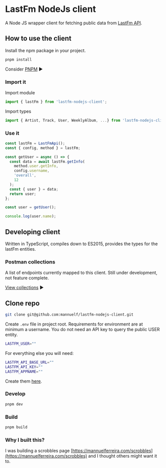 # LastFm NodeJs client

A Node JS wrapper client for fetching public data from [LastFm API](https://www.last.fm/api).

## How to use the client

Install the npm package in your project.

```bash
pnpm install
```

Consider [PNPM](https://pnpm.io/) ▶️

### Import it

Import module

```js
import { lastFm } from 'lastfm-nodejs-client';
```

Import types

```js
import { Artist, Track, User, WeeklyAlbum, ...} from 'lastfm-nodejs-client/types';
```

### Use it

```js
const lastFm = LastFmApi();
const { config, method } = lastFm;

const getUser = async () => {
  const data = await lastFm.getInfo(
    method.user.getInfo,
    config.username,
    'overall',
    12
  );
  const { user } = data;
  return user;
};

const user = getUser();

console.log(user.name);
```

## Developing client

Written in TypeScript, compiles down to ES2015, provides the types for the lastFm entities.

### Postman collections

A list of endpoints currently mapped to this client. Still under development, not feature complete.

[View collections](https://documenter.getpostman.com/view/4217/2s8YKJELqJ) ▶️

## Clone repo

```bash
git clone git@github.com:mannuelf/lastfm-nodejs-client.git
```

Create `.env` file in project root.
Requirements for environment are at minimum a username. You do not need an API key to query the public USER entity.

```bash
LASTFM_USER=""
```

For everything else you will need:

```bash
LASTFM_API_BASE_URL=""
LASTFM_API_KEY=""
LASTFM_APPNAME=""
```

Create them [here](https://www.last.fm/api/account/create).

### Develop

```bash
pnpm dev
```

### Build

```bash
pnpm build
```

### Why I built this?

I was building a scrobbles page [https://mannuelferreira.com/scrobbles](https://mannuelferreira.com/scrobbles) and I thought others might want it to.
